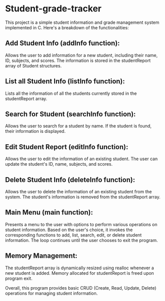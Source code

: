 # Student-grade-tracker
This project is a simple student information and grade management system implemented in C. Here's a breakdown of the functionalities:

## Add Student Info (addInfo function):
Allows the user to add information for a new student, including their name, ID, subjects, and scores.
The information is stored in the studentReport array of Student structures.

## List all Student Info (listInfo function):
Lists all the information of all the students currently stored in the studentReport array.

## Search for Student (searchInfo function):
Allows the user to search for a student by name.
If the student is found, their information is displayed.

## Edit Student Report (editInfo function):
Allows the user to edit the information of an existing student.
The user can update the student's ID, name, subjects, and scores.

## Delete Student Info (deleteInfo function):
Allows the user to delete the information of an existing student from the system.
The student's information is removed from the studentReport array.

## Main Menu (main function):
Presents a menu to the user with options to perform various operations on student information.
Based on the user's choice, it invokes the corresponding functions to add, list, search, edit, or delete student information.
The loop continues until the user chooses to exit the program.

## Memory Management:
The studentReport array is dynamically resized using realloc whenever a new student is added.
Memory allocated for studentReport is freed upon program exit.

Overall, this program provides basic CRUD (Create, Read, Update, Delete) operations for managing student information.
